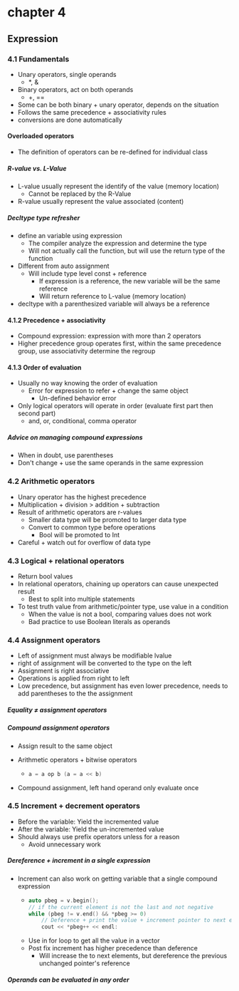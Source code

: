 # chapter 4
## Expression
### 4.1  Fundamentals

- Unary operators, single operands
	- *, &  
- Binary operators, act on both operands
	- +, ==
- Some can be both binary + unary operator, depends on the situation
- Follows the same precedence + associativity rules
- conversions are done automatically
#### Overloaded operators
- The definition of operators can be re-defined for individual class

##### R-value vs. L-Value

- L-value usually represent the identify of the value (memory location)
  - Cannot be replaced by the R-Value
- R-value usually represent the value associated (content)

##### Decltype type refresher

- define an variable using expression
  - The compiler analyze the expression and determine the type
  - Will not actually call the function, but will use the return type of the function
- Different from auto assignment
  - Will include type level const + reference
    - If expression is a reference, the new variable will be the same reference
    - Will return reference to L-value (memory location)
- decltype with a parenthesized variable will always be a reference

#### 4.1.2 Precedence + associativity

- Compound expression: expression with more than 2 operators
- Higher precedence group operates first, within the same precedence group, use associativity determine the regroup

#### 4.1.3 Order of evaluation

- Usually no way knowing the order of evaluation
  - Error for expression to refer + change the same object
    - Un-defined behavior error
- Only logical operators will operate in order (evaluate first part then second part)
  - and, or, conditional, comma operator

##### Advice on managing compound expressions

- When in doubt, use parentheses
- Don't change + use the same operands in the same expression

### 4.2 Arithmetic operators

- Unary operator has the highest precedence
- Multiplication + division > addition + subtraction
- Result of arithmetic operators are r-values
  - Smaller data type will be promoted to larger data type
  - Convert to common type before operations
    - Bool will be promoted to Int
- Careful + watch out for overflow of data type

### 4.3 Logical + relational operators

- Return bool values
- In relational operators, chaining up operators can cause unexpected result
  - Best to split into multiple statements
- To test truth value from arithmetic/pointer type, use value in a condition
  - When the value is not a bool, comparing values does not work
  - Bad practice to use Boolean literals as operands

### 4.4 Assignment operators

- Left of assignment must always be modifiable lvalue
- right of assignment will be converted to the type on the left
- Assignment is right associative
- Operations is applied from right to left
- Low precedence, but assignment has even lower precedence, needs to add parentheses to the the assignment

##### Equality $\neq$ assignment operators

##### Compound assignment operators

- Assign result to the same object

- Arithmetic operators + bitwise operators

  - ```c++
    a = a op b (a = a << b)
    ```

- Compound assignment, left hand operand only evaluate once

### 4.5 Increment + decrement operators

- Before the variable: Yield the incremented value
- After the variable: Yield the un-incremented value
- Should always use prefix operators unless for a reason
  - Avoid unnecessary work

##### Dereference + increment in a single expression

- Increment can also work on getting variable that a single compound expression
  
  - ```c++
    auto pbeg = v.begin();
    // if the current element is not the last and not negative
    while (pbeg != v.end() && *pbeg >= 0)
        // Deference + print the value + increment pointer to next element
        cout << *pbeg++ << endl:
    ```
  - Use in for loop to get all the value in a vector
  - Post fix increment has higher precedence than deference
    - Will increase the to next elements, but dereference the previous unchanged pointer's reference
  

##### Operands can be evaluated in any order


